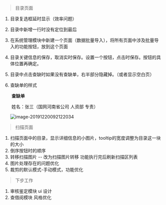 > 目录页面

1. 目录复选框延时显示（效率问题）

2. 目录中新增一行时没有定位到最后

3. 在系统管理模块中新建一个页面（数据批量导入），将所有页面中涉及批量导入的功能按钮，放到这个页面

4. 目录关键信息的保存，取消实时保存。设置一个按钮，点击时保存。按钮的具体位置再确定。

5. 目录中点击查缺时如果没有查缺单，右半部分隐藏掉。（或者显示空白页）

6. 查缺单的样式

   ​																				**查缺单**

   ​			姓名：张三（国网河南省公司 人资部 专责）

   ![image-20191220092122034](C:\Users\DELL\AppData\Roaming\Typora\typora-user-images\image-20191220092122034.png)



> 扫描页面

1. 扫描页面中的目录，显示详细信息的小图片，tooltip的宽度调整为目录这一块的大小
2. 倒序按钮时的顺序
3. 转移扫描图片 -- 改为扫描图片转移    功能执行完后刷新扫描区列表
4. 图片处理存在的问题优化
5. 裁剪的默认模式-手动模式，功能优化

> 下步工作 

1. 审核鉴定模块 ui 设计
2. 查借阅模块 风格优化

